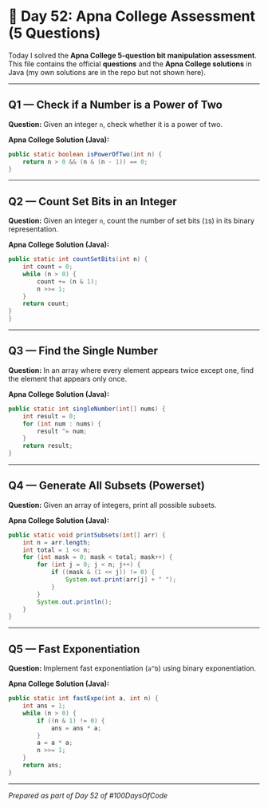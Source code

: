 # 📘 Day 52: Apna College Assessment (5 Questions)

Today I solved the **Apna College 5‑question bit manipulation assessment**. This file contains the official **questions** and the **Apna College solutions** in Java (my own solutions are in the repo but not shown here).

---

## Q1 — Check if a Number is a Power of Two

**Question:**  Given an integer `n`, check whether it is a power of two.

**Apna College Solution (Java):**

```java
public static boolean isPowerOfTwo(int n) {
    return n > 0 && (n & (n - 1)) == 0;
}
```

---

## Q2 — Count Set Bits in an Integer

**Question:**  Given an integer `n`, count the number of set bits (`1`s) in its binary representation.

**Apna College Solution (Java):**

```java
public static int countSetBits(int n) {
    int count = 0;
    while (n > 0) {
        count += (n & 1);
        n >>= 1;
    }
    return count;
}
}
```

---

## Q3 — Find the Single Number

**Question:**  In an array where every element appears twice except one, find the element that appears only once.

**Apna College Solution (Java):**

```java
public static int singleNumber(int[] nums) {
    int result = 0;
    for (int num : nums) {
        result ^= num;
    }
    return result;
}
```

---

## Q4 — Generate All Subsets (Powerset)

**Question:**  Given an array of integers, print all possible subsets.

**Apna College Solution (Java):**

```java
public static void printSubsets(int[] arr) {
    int n = arr.length;
    int total = 1 << n;
    for (int mask = 0; mask < total; mask++) {
        for (int j = 0; j < n; j++) {
            if ((mask & (1 << j)) != 0) {
                System.out.print(arr[j] + " ");
            }
        }
        System.out.println();
    }
}
```

---

## Q5 — Fast Exponentiation

**Question:**  Implement fast exponentiation (`a^b`) using binary exponentiation.

**Apna College Solution (Java):**

```java
public static int fastExpo(int a, int n) {
    int ans = 1;
    while (n > 0) {
        if ((n & 1) != 0) {
            ans = ans * a;
        }
        a = a * a;
        n >>= 1;
    }
    return ans;
}
```

---

*Prepared as part of Day 52 of #100DaysOfCode*
